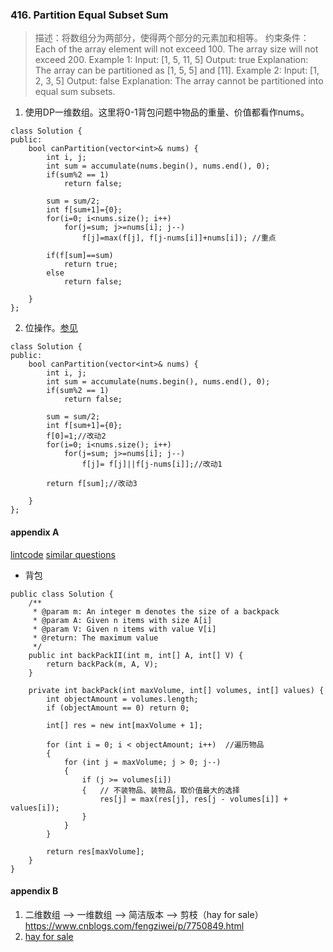 
### 416. Partition Equal Subset Sum
>描述：将数组分为两部分，使得两个部分的元素加和相等。
>约束条件：Each of the array element will not exceed 100.
The array size will not exceed 200.
>Example 1:
Input: [1, 5, 11, 5]
Output: true
Explanation: The array can be partitioned as [1, 5, 5] and [11].
Example 2:
Input: [1, 2, 3, 5]
Output: false
Explanation: The array cannot be partitioned into equal sum subsets.

1. 使用DP一维数组。这里将0-1背包问题中物品的重量、价值都看作nums。
```
class Solution {
public:
    bool canPartition(vector<int>& nums) {
        int i, j;
        int sum = accumulate(nums.begin(), nums.end(), 0);
        if(sum%2 == 1)
            return false;
        
        sum = sum/2;
        int f[sum+1]={0};
        for(i=0; i<nums.size(); i++)
            for(j=sum; j>=nums[i]; j--)
                f[j]=max(f[j], f[j-nums[i]]+nums[i]); //重点
        
        if(f[sum]==sum)
            return true;
        else
            return false;
                
    }
};
```
2. 位操作。[参见](https://leetcode.com/problems/partition-equal-subset-sum/discuss/90718/concise-c-dp-solution)
```
class Solution {
public:
    bool canPartition(vector<int>& nums) {
        int i, j;
        int sum = accumulate(nums.begin(), nums.end(), 0);
        if(sum%2 == 1)
            return false;
        
        sum = sum/2;
        int f[sum+1]={0};
        f[0]=1;//改动2
        for(i=0; i<nums.size(); i++)
            for(j=sum; j>=nums[i]; j--)
                f[j]= f[j]||f[j-nums[i]];//改动1
        
        return f[sum];//改动3
                
    }
};
```

#### appendix A
[lintcode](https://www.lintcode.com/problem/backpack-ii/discuss)
[similar questions](https://www.jianshu.com/p/d9a0624c05e7)

- 背包
```
public class Solution {
    /**
     * @param m: An integer m denotes the size of a backpack
     * @param A: Given n items with size A[i]
     * @param V: Given n items with value V[i]
     * @return: The maximum value
     */
    public int backPackII(int m, int[] A, int[] V) {
        return backPack(m, A, V);
    }
    
    private int backPack(int maxVolume, int[] volumes, int[] values) {
        int objectAmount = volumes.length;
        if (objectAmount == 0) return 0;

        int[] res = new int[maxVolume + 1];

        for (int i = 0; i < objectAmount; i++)  //遍历物品
        {
            for (int j = maxVolume; j > 0; j--)
            {
                if (j >= volumes[i]) 
                {   // 不装物品、装物品，取价值最大的选择
                    res[j] = max(res[j], res[j - volumes[i]] + values[i]);
                }
            }
        }

        return res[maxVolume];
    }
}
```

#### appendix B
1. 二维数组 --> 一维数组 --> 简洁版本 --> 剪枝（hay for sale）
https://www.cnblogs.com/fengziwei/p/7750849.html
2. [hay for sale](
https://blog.csdn.net/Fine_rose/article/details/69577919
)
